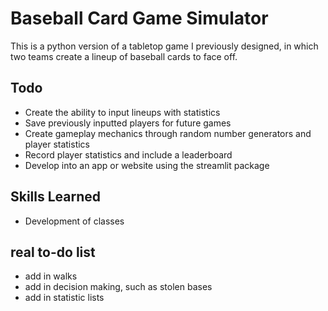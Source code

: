 # Baseball Card Game Simulator
This is a python version of a tabletop game I previously designed, in which two teams create a lineup of baseball cards to face off.

## Todo
- Create the ability to input lineups with statistics
- Save previously inputted players for future games
- Create gameplay mechanics through random number generators and player statistics
- Record player statistics and include a leaderboard
- Develop into an app or website using the streamlit package

## Skills Learned
- Development of classes

## real to-do list
- add in walks
- add in decision making, such as stolen bases
- add in statistic lists
